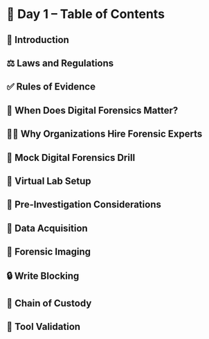 # 📘 Day 1 – Table of Contents

## 🔹 Introduction

## ⚖️ Laws and Regulations

## ✅ Rules of Evidence

## 📌 When Does Digital Forensics Matter? 

## 👨‍💼 Why Organizations Hire Forensic Experts

## 🧪 Mock Digital Forensics Drill

## 🧰 Virtual Lab Setup

## 🧷 Pre-Investigation Considerations

## 💾 Data Acquisition

## 🧱 Forensic Imaging

## 🔒 Write Blocking

## 🔗 Chain of Custody

## 🧪 Tool Validation
